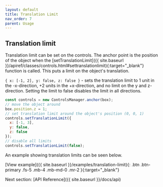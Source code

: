 ```yaml
---
layout: default
title: Translation Limit
nav_order: 7
parent: Usage
---
```


## Translation limit

Translation limit can be set on the controls. The anchor point is the position of the object when the 
[setTranslationLimit]({{ site.baseurl }}/apiref/classes/controls.html#settranslationlimit){:target="_blank"} function is called.
This puts a limit on the object's translation.

`{ x: [-1, 2], y: false, z: false }` - sets the translation limit to 1 unit in the -x-direction, +2 units in the +x-direction, and no limit on the y and z-direction.
Setting the limit to false disables the limit in all directions.

```js
const controls = new ControlsManager.anchor(box);
// move the object around
box.position.z = 1;
// set translation limit around the object's position (0, 0, 1)
controls.setTranslationLimit({
  x: [-1, 3],
  y: false,
  z: false
});
// disable all limits
controls.setTranslationLimit(false);
```

An example showing translation limits can be seen below.

[View example]({{ site.baseurl }}/examples/translation-limit){: .btn .btn-primary .fs-5 .mb-4 .mb-md-0 .mr-2 }{:target="_blank"}

Next section: [API Reference]({{ site.baseurl }}/docs/api)
